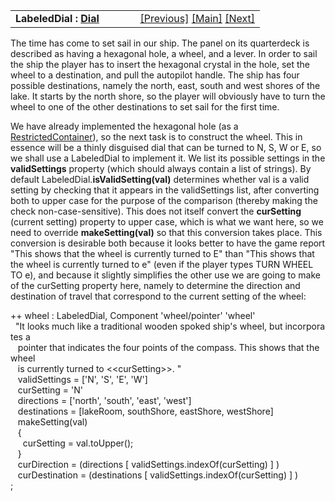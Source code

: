 ---
---
<table width="100%" data-border="0" data-cellspacing="0"
data-cellpadding="3" data-bgcolor="#C0C0C0">
<colgroup>
<col style="width: 50%" />
<col style="width: 50%" />
</colgroup>
<tbody>
<tr>
<td style="text-align: left;"><strong>LabeledDial : <a
href="dial.html">Dial</a><br />
</strong></td>
<td style="text-align: right;"><a href="button.html">[Previous]</a> <a
href="generalintroduction.html">[Main]</a> <a
href="springlever.html">[Next]</a></td>
</tr>
</tbody>
</table>

  
The time has come to set sail in our ship. The panel on its quarterdeck
is described as having a hexagonal hole, a wheel, and a lever. In order
to sail the ship the player has to insert the hexagonal crystal in the
hole, set the wheel to a destination, and pull the autopilot handle. The
ship has four possible destinations, namely the north, east, south and
west shores of the lake. It starts by the north shore, so the player
will obviously have to turn the wheel to one of the other destinations
to set sail for the first time.  
  
We have already implemented the hexagonal hole (as a
[RestrictedContainer](restrictedcontainer.html)), so the next task is to
construct the wheel. This in essence will be a thinly disguised dial
that can be turned to N, S, W or E, so we shall use a LabeledDial to
implement it. We list its possible settings in the **validSettings**
property (which should always contain a list of strings). By default
LabeledDial.**isValidSetting(val)** determines whether val is a valid
setting by checking that it appears in the validSettings list, after
converting both to upper case for the purpose of the comparison (thereby
making the check non-case-sensitive). This does not itself convert the
**curSetting** (current setting) property to upper case, which is what
we want here, so we need to override **makeSetting(val)** so that this
conversion takes place. This conversion is desirable both because it
looks better to have the game report "This shows that the wheel is
currently turned to E" than "This shows that the wheel is currently
turned to e" (even if the player types TURN WHEEL TO e), and because it
slightly simplifies the other use we are going to make of the curSetting
property here, namely to determine the direction and destination of
travel that correspond to the current setting of the wheel:  
  
++ wheel : LabeledDial, Component 'wheel/pointer' 'wheel'  
  "It looks much like a traditional wooden spoked ship's wheel, but incorporates a   
   pointer that indicates the four points of the compass. This shows that the wheel  
   is currently turned to \<\<curSetting\>\>. "  
   validSettings = \['N', 'S', 'E', 'W'\]  
   curSetting = 'N'  
   directions = \['north', 'south', 'east', 'west'\]  
   destinations = \[lakeRoom, southShore, eastShore, westShore\]  
   makeSetting(val)  
   {  
     curSetting = val.toUpper();  
   }  
   curDirection = (directions \[ validSettings.indexOf(curSetting) \] )  
   curDestination = (destinations \[ validSettings.indexOf(curSetting) \] )  
;  
  
  
